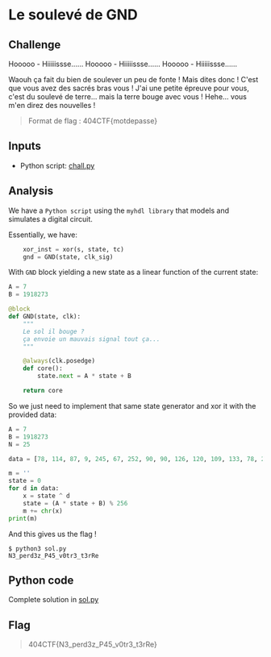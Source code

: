 # Le soulevé de GND

## Challenge
Hooooo - Hiiiiissse......
Hooooo - Hiiiiissse......
Hooooo - Hiiiiissse......

Waouh ça fait du bien de soulever un peu de fonte ! Mais dites donc ! C'est que vous avez des sacrés bras vous ! J'ai une petite épreuve pour vous, c'est du soulevé de terre... mais la terre bouge avec vous ! Hehe... vous m'en direz des nouvelles !

> Format de flag : 404CTF{motdepasse}

## Inputs
- Python script: [chall.py](./chall.py)

## Analysis
We have a `Python script` using the `myhdl library` that models and simulates a digital circuit.

Essentially, we have:

```python
    xor_inst = xor(s, state, tc)
    gnd = GND(state, clk_sig)
```

With `GND` block yielding a new state as a linear function of the current state:

```python
A = 7
B = 1918273

@block
def GND(state, clk):
    """
    Le sol il bouge ?
    ça envoie un mauvais signal tout ça...
    """

    @always(clk.posedge)
    def core():
        state.next = A * state + B

    return core
```

So we just need to implement that same state generator and xor it with the provided data:

```python
A = 7
B = 1918273
N = 25

data = [78, 114, 87, 9, 245, 67, 252, 90, 90, 126, 120, 109, 133, 78, 206, 121, 52, 115, 123, 102, 164, 194, 170, 123, 5]

m = ''
state = 0
for d in data:
    x = state ^ d
    state = (A * state + B) % 256
    m += chr(x)
print(m)
```

And this gives us the flag !

```console
$ python3 sol.py
N3_perd3z_P45_v0tr3_t3rRe
```

## Python code
Complete solution in [sol.py](./sol.py)

## Flag
> 404CTF{N3_perd3z_P45_v0tr3_t3rRe}
